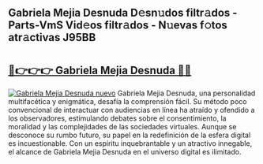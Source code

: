 ## Gabriela Mejia Desnuda D𝚎sn𝚞dos filtr𝚊dos - Parts-VmS Vid𝚎os filtr𝚊dos - N𝚞evas f𝚘tos atr𝚊ctivas J95BB

# <h2><a href="http://mbapch.tromn.icu/?c=Gabriela+Mejia+Desnuda">🔗👉👉👉 Gabriela Mejia Desnuda 🔗🔗</a></h2>

[![Gabriela Mejia Desnuda nuevo](https://i.imgur.com/pEAQMta.gif)](http://mbapch.tromn.icu/?c=Gabriela+Mejia+Desnuda)
Gabriela Mejia Desnuda, una personalidad multifacética y enigmática, desafía la comprensión fácil. Su método poco convencional de interactuar con audiencias en línea ha atraído y ofendido a los observadores, estimulando debates sobre el consentimiento, la moralidad y las complejidades de las sociedades virtuales. Aunque se desconoce su rumbo futuro, su papel en la redefinición de la esfera digital es incuestionable. Con un espíritu inquebrantable y un atractivo innegable, el alcance de Gabriela Mejia Desnuda en el universo digital es ilimitado.
